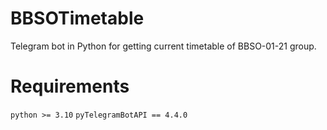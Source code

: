 # BBSOTimetable
Telegram bot in Python for getting current timetable of BBSO-01-21 group.

# Requirements
`python >= 3.10`
`pyTelegramBotAPI == 4.4.0`
